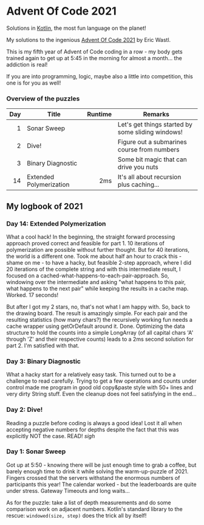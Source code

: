 # Advent Of Code 2021
Solutions in [Kotlin](https://www.kotlinlang.org/), the most fun language on the planet!

My solutions to the ingenious [Advent Of Code 2021](https://adventofcode.com/)
by Eric Wastl.

This is my fifth year of Advent of Code coding in a row - my body gets trained again
to get up at 5:45 in the morning for almost a month... the addiction is real!

If you are into programming, logic, maybe also a little into competition, this one is for you as well!

### Overview of the puzzles
|Day |Title                             |Runtime|Remarks|
|---:|----------------------------------|---:|----|
|  1 |Sonar Sweep                       |    |Let's get things started by some sliding windows!|
|  2 |Dive!                             |    |Figure out a submarines course from numbers      |
|  3 |Binary Diagnostic                 |    |Some bit magic that can drive you nuts           |
| 14 |Extended Polymerization           |2ms |It's all about recursion plus caching...|

## My logbook of 2021

### Day 14: Extended Polymerization
What a cool hack! In the beginning, the straight forward processing approach proved correct and
feasible for part 1. 10 iterations of polymerization are possible without further thought.
But for 40 iterations, the world is a different one. Took me about half an hour to crack this - 
shame on me - to have a hacky, but feasible 2-step approach, where I did 20 iterations of the complete
string and with this intermediate result, I focused on a cached-what-happens-to-each-pair-approach.
So, windowing over the intermediate and asking "what happens to this pair, what happens to the next pair"
while keeping the results in a cache map.
Worked. 17 seconds!

But after I got my 2 stars, no, that's not what I am happy with. So, back to the drawing board.
The result is amazingly simple. For each pair and the resulting statistics (how many chars?) the
recursively working fun needs a cache wrapper using getOrDefault around it. Done.
Optimizing the data structure to hold the counts into a simple LongArray (of all capital chars 'A' 
through 'Z' and their respective counts) leads to a 2ms second solution for part 2. I'm satisfied with
that.

### Day 3: Binary Diagnostic
What a hacky start for a relatively easy task. This turned out to be a challenge to 
read carefully. Trying to get a few operations and counts under control
made me program in good old copy&paste style with 50+ lines and very dirty String stuff.
Even the cleanup does not feel satisfying in the end...

### Day 2: Dive!
Reading a puzzle before coding is always a good idea! Lost it all when accepting negative 
numbers for depths despite the fact that this was explicitly NOT the case. READ! *sigh*

### Day 1: Sonar Sweep
Got up at 5:50 - knowing there will be just enough time to grab a coffee, but barely enough time to drink 
it while solving the warm-up-puzzle of 2021. Fingers crossed that the servers withstand the enormous
numbers of participants this year! 
The calendar worked - but the leaderboards are quite under stress. Gateway Timeouts and long waits...

As for the puzzle: take a list of depth measurements and do some comparison work on adjacent numbers.
Kotlin's standard library to the rescue: ```windowed(size, step)``` does the trick all by itself!
